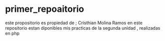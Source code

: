# primer_repoaitorio
este propositorio es propiedad de ; Cristhian Molina Ramos en este repositorio estan diponibles mis practicas de la segunda unidad , realizadas en php
